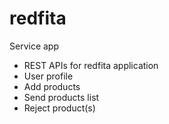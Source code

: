 # redfita
Service app
* REST APIs for redfita application
* User profile
* Add products
* Send products list
* Reject product(s)

